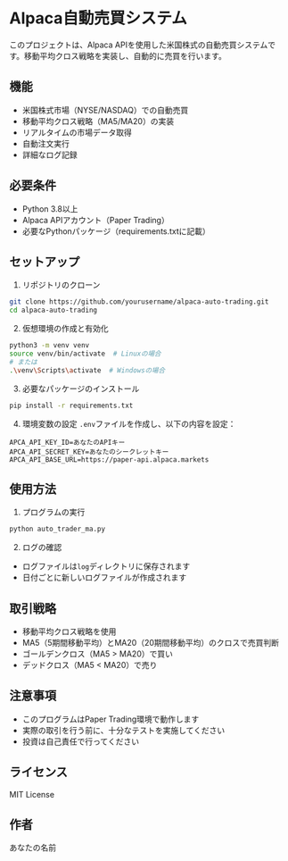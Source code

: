 # Alpaca自動売買システム

このプロジェクトは、Alpaca APIを使用した米国株式の自動売買システムです。移動平均クロス戦略を実装し、自動的に売買を行います。

## 機能

- 米国株式市場（NYSE/NASDAQ）での自動売買
- 移動平均クロス戦略（MA5/MA20）の実装
- リアルタイムの市場データ取得
- 自動注文実行
- 詳細なログ記録

## 必要条件

- Python 3.8以上
- Alpaca APIアカウント（Paper Trading）
- 必要なPythonパッケージ（requirements.txtに記載）

## セットアップ

1. リポジトリのクローン
```bash
git clone https://github.com/yourusername/alpaca-auto-trading.git
cd alpaca-auto-trading
```

2. 仮想環境の作成と有効化
```bash
python3 -m venv venv
source venv/bin/activate  # Linuxの場合
# または
.\venv\Scripts\activate  # Windowsの場合
```

3. 必要なパッケージのインストール
```bash
pip install -r requirements.txt
```

4. 環境変数の設定
`.env`ファイルを作成し、以下の内容を設定：
```
APCA_API_KEY_ID=あなたのAPIキー
APCA_API_SECRET_KEY=あなたのシークレットキー
APCA_API_BASE_URL=https://paper-api.alpaca.markets
```

## 使用方法

1. プログラムの実行
```bash
python auto_trader_ma.py
```

2. ログの確認
- ログファイルは`log`ディレクトリに保存されます
- 日付ごとに新しいログファイルが作成されます

## 取引戦略

- 移動平均クロス戦略を使用
- MA5（5期間移動平均）とMA20（20期間移動平均）のクロスで売買判断
- ゴールデンクロス（MA5 > MA20）で買い
- デッドクロス（MA5 < MA20）で売り

## 注意事項

- このプログラムはPaper Trading環境で動作します
- 実際の取引を行う前に、十分なテストを実施してください
- 投資は自己責任で行ってください

## ライセンス

MIT License

## 作者

あなたの名前 